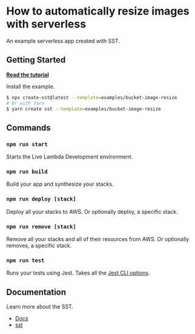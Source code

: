 # How to automatically resize images with serverless

An example serverless app created with SST.

## Getting Started

[**Read the tutorial**](https://sst.dev/examples/how-to-automatically-resize-images-with-serverless.html)

Install the example.

```bash
$ npx create-sst@latest --template=examples/bucket-image-resize
# Or with Yarn
$ yarn create sst --template=examples/bucket-image-resize
```

## Commands

### `npm run start`

Starts the Live Lambda Development environment.

### `npm run build`

Build your app and synthesize your stacks.

### `npm run deploy [stack]`

Deploy all your stacks to AWS. Or optionally deploy, a specific stack.

### `npm run remove [stack]`

Remove all your stacks and all of their resources from AWS. Or optionally removes, a specific stack.

### `npm run test`

Runs your tests using Jest. Takes all the [Jest CLI options](https://jestjs.io/docs/en/cli).

## Documentation

Learn more about the SST.

- [Docs](https://docs.sst.dev/)
- [sst](https://docs.sst.dev/packages/sst)
